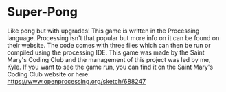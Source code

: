 # Super-Pong
Like pong but with upgrades!
This game is written in the Processing language. Processing isn't that popular but more info on it can be found on their website.
The code comes with three files which can then be run or compiled using the processing IDE. 
This game was made by the Saint Mary's Coding Club and the management of this project was led by me, Kyle.
If you want to see the game run, you can find it on the Saint Mary's Coding Club website or here: https://www.openprocessing.org/sketch/688247

